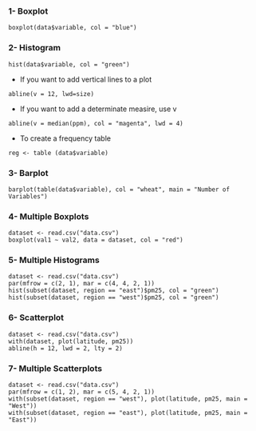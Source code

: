 
### 1- Boxplot
```[R]
boxplot(data$variable, col = "blue")
```

### 2- Histogram
```[R]
hist(data$variable, col = "green")
```
- If you want to add vertical lines to a plot

```[R]
abline(v = 12, lwd=size)
```
- If you want to add a determinate measire, use v

```[R]
abline(v = median(ppm), col = "magenta", lwd = 4)
```
- To create a frequency table
```[R]
reg <- table (data$variable)
```

### 3- Barplot
```[R]
barplot(table(data$variable), col = "wheat", main = "Number of Variables")
```

### 4- Multiple Boxplots
```[R]
dataset <- read.csv("data.csv")
boxplot(val1 ~ val2, data = dataset, col = "red")
```

### 5- Multiple Histograms
```[R]
dataset <- read.csv("data.csv")
par(mfrow = c(2, 1), mar = c(4, 4, 2, 1))
hist(subset(dataset, region == "east")$pm25, col = "green")
hist(subset(dataset, region == "west")$pm25, col = "green")
```

### 6- Scatterplot
```[R]
dataset <- read.csv("data.csv")
with(dataset, plot(latitude, pm25))
abline(h = 12, lwd = 2, lty = 2)
```

### 7- Multiple Scatterplots
```[R]
dataset <- read.csv("data.csv")
par(mfrow = c(1, 2), mar = c(5, 4, 2, 1))
with(subset(dataset, region == "west"), plot(latitude, pm25, main = "West"))
with(subset(dataset, region == "east"), plot(latitude, pm25, main = "East"))
```
